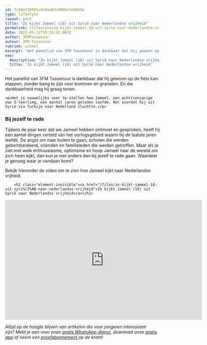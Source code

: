 ```yaml
---
id: fc68af20501c4c0aa03c8856cfeb0b9a
type: lifestyle
layout: post
title: "Zo kijkt Jameel (18) uit Syrië naar Nederlandse vrijheid"
permalink: /lifestyle/zo-kijkt-jameel-18-uit-syrie-naar-nederlandse-vrijheid/
date: 2022-05-11T19:16:41.067Z
author: 3FMTussenuur
auteur: 3FM Tussenuur
rubriek: school
excerpt: "Het panellid van 3FM Tussenuur is dankbaar dat hij gewoon op de fiets kan stappen, zonder bang te zijn voor bommen en granaten. En die dankbaarheid mag hij graag tonen.  "
seo:
  description: "Zo kijkt Jameel (18) uit Syrië naar Nederlandse vrijheid"
  title: "Zo kijkt Jameel (18) uit Syrië naar Nederlandse vrijheid"
---
```

Het panellid van 3FM Tussenuur is dankbaar dat hij gewoon op de fiets kan stappen, zonder bang te zijn voor bommen en granaten. En die dankbaarheid mag hij graag tonen.  

    <p>Het is nauwelijks voor te stellen hoe Jameel, een achttienjarige vwo 5-leerling, een aantal jaren geleden leefde. Net voordat hij uit Syrië via Turkije naar Nederland vluchtte.</p>
<h3>Bij jezelf te rade</h3>
<p>Tijdens de paar keer dat we Jameel hebben ontmoet en gesproken, heeft hij een aantal dingen verteld van het oorlogsgebied waarin hij de laatste jaren leefde. De angst om naar buiten te gaan, scholen die werden gebombardeerd, vrienden en familieleden die werden getroffen. Maar als je ziet met welk enthousiasme, optimisme en hoop Jameel naar de wereld om zich heen kijkt, dan kun je niet anders dan bij jezelf te rade gaan. Waardeer je genoeg waar je vandaan komt?</p>
<p>Bekijk hieronder de video om te zien hoe Jameel kijkt naar Nederlandse vrijheid.</p>
<p><div class="media media-element-container media-default"><div id="file-416838" class="file file-video file-video-youtube">

        <h2 class="element-invisible"><a href="/files/zo-kijkt-jameel-18-uit-syri%C3%AB-naar-nederlandse-vrijheid">Zo kijkt Jameel (18) uit Syrië naar Nederlandse vrijheid</a></h2>
    
  
  <div class="content">
    <div class="media-youtube-video file media-element file-default media-youtube-1">
  <iframe class="media-youtube-player" width="640" height="390" title="Zo kijkt Jameel (18) uit Syrië naar Nederlandse vrijheid" src="https://www.youtube.com/embed/EFtBLaluBMs?wmode=opaque&controls=" name="Zo kijkt Jameel (18) uit Syrië naar Nederlandse vrijheid" frameborder="0" allowfullscreen="">Video van Zo kijkt Jameel (18) uit Syrië naar Nederlandse vrijheid</iframe>
</div>
  </div>

  
</div>
</div>
<p><em>Altijd op de hoogte blijven van artikelen die voor jongeren interessant zijn? Meld je aan voor onze </em><a href="https://7dagen.netlify.app/whatsapp"><em>gratis WhatsApp-dienst</em></a><em>, download onze </em><a href="https://7dagen.netlify.app/app"><em>gratis app</em></a><em> of neem een </em><a href="https://abonneren.sevendays.nl/abonneren/abonnementen/ae/artikel"><em>proefabonnement </em></a><em>op de krant!</em></p>  

